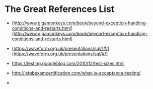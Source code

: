 # The Great References List

* [http://www.gigamonkeys.com/book/beyond-exception-handling-conditions-and-restarts.html](http://www.gigamonkeys.com/book/beyond-exception-handling-conditions-and-restarts.html)
* [https://waveform.org.uk/presentations/sql/\#/](https://waveform.org.uk/presentations/sql/#/)
* https://testing.googleblog.com/2010/12/test-sizes.html

* http://istqbexamcertification.com/what-is-acceptance-testing/

* 



